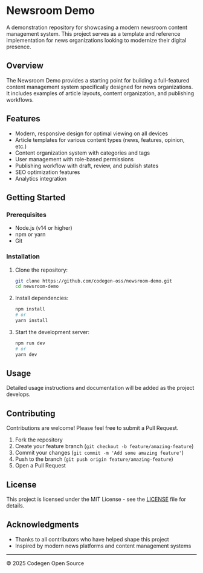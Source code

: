 # Newsroom Demo

A demonstration repository for showcasing a modern newsroom content management system. This project serves as a template and reference implementation for news organizations looking to modernize their digital presence.

## Overview

The Newsroom Demo provides a starting point for building a full-featured content management system specifically designed for news organizations. It includes examples of article layouts, content organization, and publishing workflows.

## Features

- Modern, responsive design for optimal viewing on all devices
- Article templates for various content types (news, features, opinion, etc.)
- Content organization system with categories and tags
- User management with role-based permissions
- Publishing workflow with draft, review, and publish states
- SEO optimization features
- Analytics integration

## Getting Started

### Prerequisites

- Node.js (v14 or higher)
- npm or yarn
- Git

### Installation

1. Clone the repository:
   ```bash
   git clone https://github.com/codegen-oss/newsroom-demo.git
   cd newsroom-demo
   ```

2. Install dependencies:
   ```bash
   npm install
   # or
   yarn install
   ```

3. Start the development server:
   ```bash
   npm run dev
   # or
   yarn dev
   ```

## Usage

Detailed usage instructions and documentation will be added as the project develops.

## Contributing

Contributions are welcome! Please feel free to submit a Pull Request.

1. Fork the repository
2. Create your feature branch (`git checkout -b feature/amazing-feature`)
3. Commit your changes (`git commit -m 'Add some amazing feature'`)
4. Push to the branch (`git push origin feature/amazing-feature`)
5. Open a Pull Request

## License

This project is licensed under the MIT License - see the [LICENSE](LICENSE) file for details.

## Acknowledgments

- Thanks to all contributors who have helped shape this project
- Inspired by modern news platforms and content management systems

---

© 2025 Codegen Open Source


